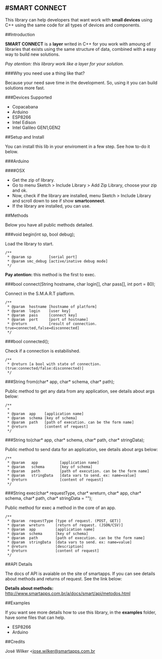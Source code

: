 #SMART CONNECT
----

This library can help developers that want work with **small devices** using C++ using the same code for all types of devices and components.

##Introduction

**SMART CONNECT** is a **layer** writed in C++ for you work with amoung of libraries that exists using the same structure of data, combined with a easy way to build new solutions.

*Pay atention: this library work like a layer for your solution.*

###Why you need use a thing like that?

Because your need save time in the development. So, using it you can build solutions more fast.

###Devices Supported

* Copacabana
* Arduino
* ESP8266
* Intel Edison
* Intel Galileo GEN1,GEN2

##Setup and Install

You can install this lib in your enviroment in a few step. See how to-do it below.

###Arduino

####OSX

* Get the zip of library.
* Go to menu Sketch > Include Library > Add Zip Library, choose your zip and ok.
* Now, check if the library are installed, menu Sketch > Include Library and scroll down to see if show **smartconnect**.
* If the library are installed, you can use.


##Methods

Below you have all public methods detailed.

###void begin(int sp, bool debug);

Load the library to start.

```
/**
 * @param sp        [serial port]
 * @param smc_debug [active/inative debug mode]
 */
```

**Pay atention:** this method is the first to exec.

###bool connect(String hostname, char login[], char pass[], int port = 80);

Connect in the S.M.A.R.T platform.

```
/**
 * @param  hostname [hostname of platform]
 * @param  login    [user key]
 * @param  pass     [connect key]
 * @param  port     [port of hostname]
 * @return          [result of connection. true=connected,false=disconnected]
 */
```

###bool connected();

Check if a connection is estabilished.

```
/**
 * @return [a bool with state of connection. (true:connected/false:disconnected)]
 */
```

###String from(char* app, char* schema, char* path);

Public method to get any data from any application, see details about args below:

````
/**
 *
 * @param  app    [application name]
 * @param  schema [key of schema]
 * @param  path   [path of execution. can be the form name]
 * @return        [content of request]
 */
````

###String to(char* app, char* schema, char* path, char* stringData);

Public method to send data for an application, see details about args below:

```
/**
 * @param   app          [application name]
 * @param   schema       [key of schema]
 * @param   path         [path of execution. can be the form name]
 * @param   stringData   [data vars to send. ex: name=value]
 * @return               [content of request]
 */
```

###String exec(char* requestType, char* wreturn, char* app, char* schema, char* path, char* stringData = "");

Public method for exec a method in the core of an app.

```
/**
 * @param  requestType [type of request. (POST, GET)]
 * @param  wreturn     [return of request. (JSON/CSV)]
 * @param  app         [application name]
 * @param  schema      [key of schema]
 * @param  path        [path of execution. can be the form name]
 * @param  stringData  [data vars to send. ex: name=value]
 * @return             [description]
 * @return             [content of request]
 */
```

##API Details

The docs of API is avaiable on the site of smartapps. If you can see details about methods and returns of request. See the link below:

**Details about methods:**<br>
http://www.smartapps.com.br/a/docs/smart/api/metodos.html

##Examples

If you want see more details how to use this library, in the **examples** folder, have some files that can help.

* ESP8266
* Arduino

##Credits

José Wilker <jose.wilker@smartapps.com.br
